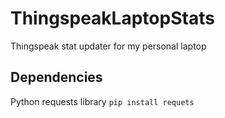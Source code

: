 # ThingspeakLaptopStats
Thingspeak stat updater for my personal laptop

## Dependencies
Python requests library
`pip install requets`
